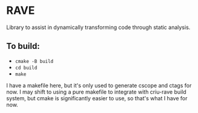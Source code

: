 # RAVE

Library to assist in dynamically transforming code through static analysis.

## To build:
* `cmake -B build`
* `cd build`
* `make`

I have a makefile here, but it's only used to generate cscope and ctags for now.
I may shift to using a pure makefile to integrate with criu-rave build system,
but cmake is significantly easier to use, so that's what I have for now.
